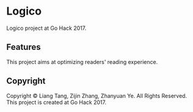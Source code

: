 # Logico
Logico project at Go Hack 2017.

## Features

This project aims at optimizing readers' reading experience.

## Copyright

Copyright © Liang Tang, Zijin Zhang, Zhanyuan Ye. All Rights Reserved. This project is created at Go Hack 2017.